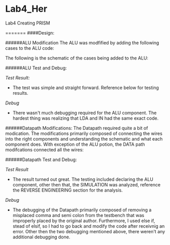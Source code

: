 Lab4_Her
========

Lab4 Creating PRISM

=======
####Design:


######ALU Modification
The ALU was modfified by adding the following cases to the ALU code:

The following is the schematic of the cases being added to the ALU: 

######ALU Test and Debug:

*Test Result:*
  * The test was simple and straight forward. Reference below for testing results.


*Debug*
  * There wasn't much debugging required for the ALU component. The hardest thing was realizing that LDA and IN
had the same exact code.


######Datapath Modifications:
 The Datapath required quite a bit of modication. The modifications primarily composed of connecting the wires into the right components and understanding the schematic and what each oomponent does. With exception of the ALU potion, the DATA path modifcations connected all the wires:
 
 
######Datapath Test and Debug:

*Test Result*
 *  The result turned out great. The testing included declaring the ALU component, other then that, the SIMULATION was analyzed, reference the REVERSE ENGINEERING section for the analysis.
 
*Debug*
  * The debugging of the Datapath primarily composed of removing a misplaced comma and semi colon from the testbench that was improperly placed by the original author. Furthermore, I used else if, stead of elsif, so I had to go back and modify the code after receivnig an error. Other then the two debugging mentioned above, there weren't any additional debugging done.
  
